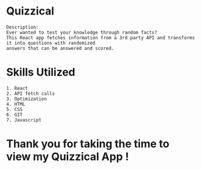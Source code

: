 # Quizzical

    Description:
    Ever wanted to test your knowledge through random facts? 
    This React app fetches information from a 3rd party API and transforms it into questions with randomized 
    answers that can be answered and scored. 

# Skills Utilized

    1. React
    2. API fetch calls
    3. Optimization
    4. HTML
    5. CSS
    6. GIT
    7. Javascript

# Thank you for taking the time to view my Quizzical App !
